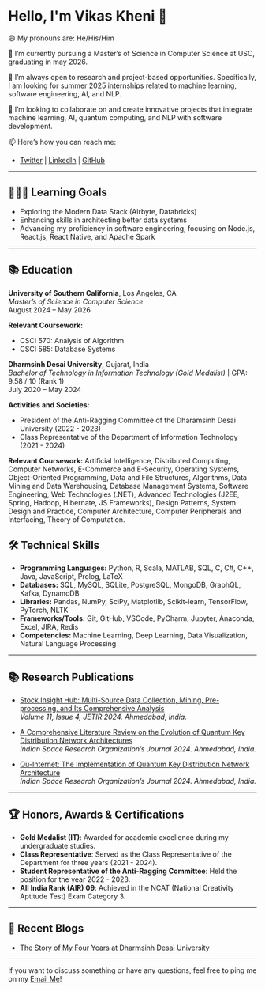 # Hello, I'm Vikas Kheni 👋

😄 My pronouns are: He/His/Him

🔭 I’m currently pursuing a Master’s of Science in Computer Science at USC, graduating in may 2026.

👯 I’m always open to research and project-based opportunities. Specifically, I am looking for summer 2025 internships related to machine learning, software engineering, AI, and NLP.

💬 I’m looking to collaborate on and create innovative projects that integrate machine learning, AI, quantum computing, and NLP with software development.

📫 Here’s how you can reach me: 
- [Twitter](https://twitter.com/vikaskheni) | [LinkedIn](https://www.linkedin.com/in/vikas-kheni-aa9a0520a) | [GitHub](https://github.com/vikaskheni)

---

## 🧑🏻‍🏫 Learning Goals
- Exploring the Modern Data Stack (Airbyte, Databricks)
- Enhancing skills in architecting better data systems
- Advancing my proficiency in software engineering, focusing on Node.js, React.js, React Native, and Apache Spark

---

## 📚 Education
**University of Southern California**, Los Angeles, CA  
*Master’s of Science in Computer Science*  
August 2024 – May 2026

**Relevant Coursework:**
- CSCI 570: Analysis of Algorithm
- CSCI 585: Database Systems

**Dharmsinh Desai University**, Gujarat, India  
*Bachelor of Technology in Information Technology (Gold Medalist)* | GPA: 9.58 / 10 (Rank 1)  
July 2020 – May 2024  

**Activities and Societies:**
- President of the Anti-Ragging Committee of the Dharamsinh Desai University (2022 - 2023)
- Class Representative of the Department of Information Technology (2021 - 2024)
  
**Relevant Coursework:** Artificial Intelligence, Distributed Computing, Computer Networks, E-Commerce and E-Security, Operating Systems, Object-Oriented Programming, Data and File Structures, Algorithms, Data Mining and Data Warehousing, Database Management Systems, Software Engineering, Web Technologies (.NET), Advanced Technologies (J2EE, Spring, Hadoop, Hibernate, JS Frameworks), Design Patterns, System Design and Practice, Computer Architecture, Computer Peripherals and Interfacing, Theory of Computation.


## 🛠️ Technical Skills
- **Programming Languages:** Python, R, Scala, MATLAB, SQL, C, C#, C++, Java, JavaScript, Prolog, LaTeX
- **Databases:** SQL, MySQL, SQLite, PostgreSQL, MongoDB, GraphQL, Kafka, DynamoDB
- **Libraries:** Pandas, NumPy, SciPy, Matplotlib, Scikit-learn, TensorFlow, PyTorch, NLTK
- **Frameworks/Tools:** Git, GitHub, VSCode, PyCharm, Jupyter, Anaconda, Excel, JIRA, Redis
- **Competencies:** Machine Learning, Deep Learning, Data Visualization, Natural Language Processing

---

## 📚 Research Publications
- [Stock Insight Hub: Multi-Source Data Collection, Mining, Pre-processing, and Its Comprehensive Analysis](https://doi.org/10.13140/RG.2.2.13239.94889)  
  *Volume 11, Issue 4, JETIR 2024. Ahmedabad, India.*

- [A Comprehensive Literature Review on the Evolution of Quantum Key Distribution Network Architectures](https://doi.org/10.13140/RG.2.2.10035.64809)  
  *Indian Space Research Organization’s Journal 2024. Ahmedabad, India.*

- [Qu-Internet: The Implementation of Quantum Key Distribution Network Architecture](https://doi.org/10.13140/RG.2.2.16746.53446)  
  *Indian Space Research Organization’s Journal 2024. Ahmedabad, India.*

---
## 🏆 Honors, Awards & Certifications
- **Gold Medalist (IT)**: Awarded for academic excellence during my undergraduate studies.
- **Class Representative**: Served as the Class Representative of the Department for three years (2021 - 2024).
- **Student Representative of the Anti-Ragging Committee**: Held the position for the year 2022 - 2023.
- **All India Rank (AIR) 09**: Achieved in the NCAT (National Creativity Aptitude Test) Exam Category 3.
---

## 📖 Recent Blogs
- [The Story of My Four Years at Dharmsinh Desai University](https://medium.com/@vikaskheni30/the-story-of-my-four-years-at-dharmsinh-desai-university-6749d4edb7b7)
---

If you want to discuss something or have any questions, feel free to ping me on my [Email Me](mailto:vkheni@usc.edu)!
